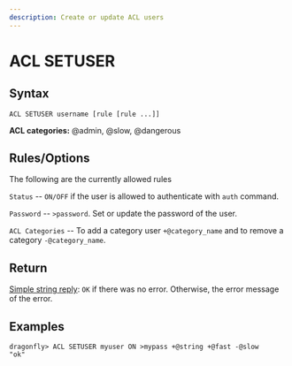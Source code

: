 ```yaml
---
description: Create or update ACL users
---
```


# ACL SETUSER

## Syntax

    ACL SETUSER username [rule [rule ...]]

**ACL categories:** @admin, @slow, @dangerous

## Rules/Options

The following are the currently allowed rules

`Status` -- `ON/OFF` if the user is allowed to authenticate with `auth` command.

`Password` -- `>password`. Set or update the password of the user.

`ACL Categories` -- To add a category user `+@category_name` and to remove a category `-@category_name`.

## Return

[Simple string reply](https://redis.io/docs/reference/protocol-spec#resp-simple-strings): `OK` if there was no error. Otherwise, the error message of the error.


## Examples

```shell
dragonfly> ACL SETUSER myuser ON >mypass +@string +@fast -@slow
"ok"
```
